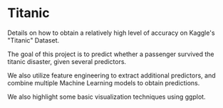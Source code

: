 # Titanic
Details on how to obtain a relatively high level of accuracy on Kaggle's "Titanic" Dataset.

The goal of this project is to predict whether a passenger  survived the titanic disaster, given several predictors.

We also utilize feature engineering to extract additional predictors, and combine multiple Machine Learning models to obtain predictions.

We also highlight some basic visualization techniques using ggplot.
